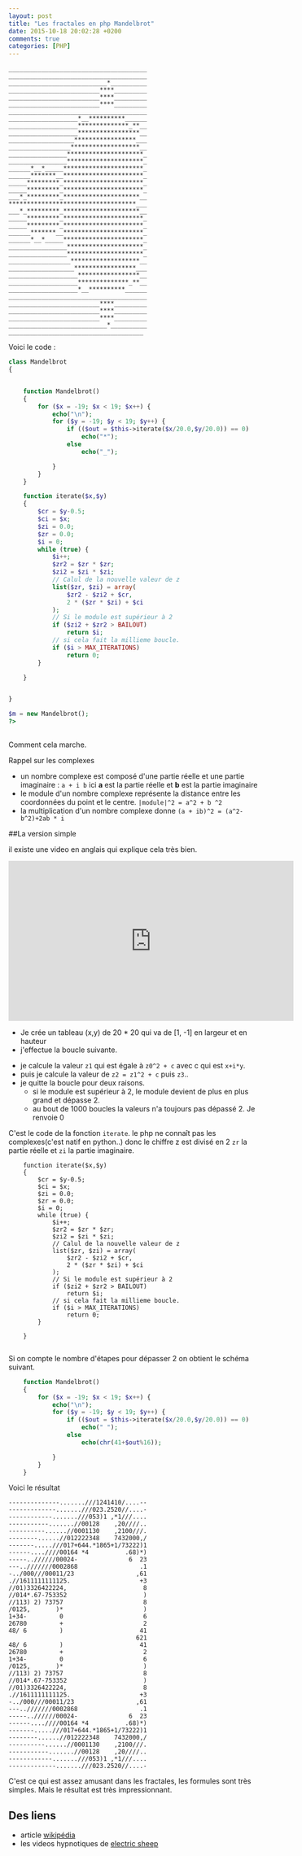 ```yaml
---
layout: post
title: "Les fractales en php Mandelbrot"
date: 2015-10-18 20:02:28 +0200
comments: true
categories: [PHP] 
---
```



```
______________________________________
______________________________________
___________________________*__________
_________________________****_________
_________________________****_________
_________________________****_________
______________________________________
___________________*__**********______
___________________**************_**__
___________________*****************__
__________________*****************___
_________________*******************__
________________*********************_
________________*********************_
______*__*_____**********************_
______*******__**********************_
_____*********_**********************_
_____*********_**********************_
___*_*********_*********************__
***********************************___
___*_*********_*********************__
_____*********_**********************_
_____*********_**********************_
______*******__**********************_
______*__*_____**********************_
________________*********************_
________________*********************_
_________________*******************__
__________________*****************___
___________________*****************__
___________________**************_**__
___________________*__**********______
______________________________________
_________________________****_________
_________________________****_________
_________________________****_________
___________________________*__________
_____________________________________
```
<!--more-->

Voici le code : 

```php
class Mandelbrot
{


    function Mandelbrot()
    {
        for ($x = -19; $x < 19; $x++) {
            echo("\n");
            for ($y = -19; $y < 19; $y++) {
                if (($out = $this->iterate($x/20.0,$y/20.0)) == 0)
                    echo("*");
                else
                    echo("_");

            }
        }
    }

    function iterate($x,$y)
    {
        $cr = $y-0.5;
        $ci = $x;
        $zi = 0.0;
        $zr = 0.0;
        $i = 0;
        while (true) {
            $i++;
            $zr2 = $zr * $zr;
            $zi2 = $zi * $zi;
            // Calul de la nouvelle valeur de z
            list($zr, $zi) = array(
                $zr2 - $zi2 + $cr,
                2 * ($zr * $zi) + $ci
            );
            // Si le module est supérieur à 2
            if ($zi2 + $zr2 > BAILOUT)
                return $i;
            // si cela fait la millieme boucle.
            if ($i > MAX_ITERATIONS)
                return 0;
        }

    }


}

$m = new Mandelbrot();
?>
    
```


Comment cela marche.

Rappel sur les complexes


 * un nombre complexe est composé d'une partie réelle et une partie imaginaire : `a + i b` ici **a** est la partie réelle et **b** est la partie imaginaire
 * le module d'un nombre complexe représente la distance entre les coordonnées du point et le centre. `|module|^2 = a^2 + b ^2`
 * la multiplication d'un nombre complexe donne `(a + ib)^2 = (a^2-b^2)+2ab * i`
 
##La version simple 

il existe une video en anglais qui explique cela très bien.

<iframe width="560" height="315" src="https://www.youtube.com/embed/NGMRB4O922I" frameborder="0" allowfullscreen></iframe>

* Je crée un tableau (x,y) de 20 * 20 qui va de [1, -1] en largeur et en hauteur
 * j'effectue la boucle suivante. 
 - je calcule la valeur `z1` qui est égale à `z0^2 + c` avec c qui est `x+i*y`.
 - puis je calcule la valeur de `z2 = z1^2 + c` puis `z3`..
 - je quitte la boucle pour deux raisons. 
   * si le module est supérieur à 2, le module devient de plus en plus grand et dépasse 2. 
   * au bout de 1000 boucles la valeurs n'a toujours pas dépassé 2. Je renvoie 0

C'est le code de la fonction `iterate`. le php ne connaît pas les complexes(c'est natif en python..) donc le chiffre z est divisé en 2 `zr` la partie réelle et `zi` la partie imaginaire.

```
    function iterate($x,$y)
    {
        $cr = $y-0.5;
        $ci = $x;
        $zi = 0.0;
        $zr = 0.0;
        $i = 0;
        while (true) {
            $i++;
            $zr2 = $zr * $zr;
            $zi2 = $zi * $zi;
            // Calul de la nouvelle valeur de z
            list($zr, $zi) = array(
                $zr2 - $zi2 + $cr,
                2 * ($zr * $zi) + $ci
            );
            // Si le module est supérieur à 2
            if ($zi2 + $zr2 > BAILOUT)
                return $i;
            // si cela fait la millieme boucle.
            if ($i > MAX_ITERATIONS)
                return 0;
        }

    }


```

Si on compte le nombre d'étapes pour dépasser 2 on obtient le schéma suivant.

```php
    function Mandelbrot()
    {
        for ($x = -19; $x < 19; $x++) {
            echo("\n");
            for ($y = -19; $y < 19; $y++) {
                if (($out = $this->iterate($x/20.0,$y/20.0)) == 0)
                    echo(" ");
                else
                    echo(chr(41+$out%16));

            }
        }
    }

```

Voici le résultat

```
--------------.......///1241410/....--
-------------.......///023.2520//....-
------------.......///053)1 ,*1///....
-----------.......//00128    ,20////..
----------......//0001130    ,2100///.
--------......//012222348    7432000,/
-------.....///017+644.*1865+1/73222)1
------....////00164 *4          .68)*)
-----..//////00024-              6  23
---..///////0002868                 .1
-../000///00011/23                 ,61
.//1611111111125.                   +3
//01)3326422224,                     8
//014*.67-753352                     )
//113) 2) 73757                      8
/0125,       )*                      )
1+34-         0                      6
26780         +                      2
48/ 6         )                     41
                                   621
48/ 6         )                     41
26780         +                      2
1+34-         0                      6
/0125,       )*                      )
//113) 2) 73757                      8
//014*.67-753352                     )
//01)3326422224,                     8
.//1611111111125.                   +3
-../000///00011/23                 ,61
---..///////0002868                 .1
-----..//////00024-              6  23
------....////00164 *4          .68)*)
-------.....///017+644.*1865+1/73222)1
--------......//012222348    7432000,/
----------......//0001130    ,2100///.
-----------.......//00128    ,20////..
------------.......///053)1 ,*1///....
-------------.......///023.2520//....-
```

C'est ce qui est assez amusant dans les fractales, les formules sont très simples. Mais le résultat est très impressionnant.

## Des liens

 * article [wikipédia](https://en.wikipedia.org/wiki/Mandelbrot_set)
 * les videos hypnotiques de [electric sheep](https://en.wikipedia.org/wiki/Electric_Sheep)
